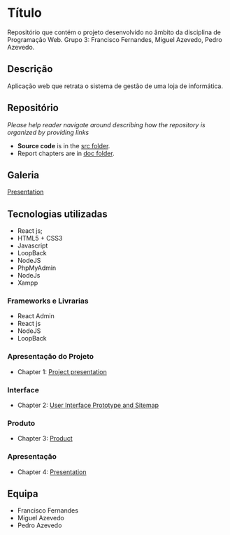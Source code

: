 # Título

Repositório que contém o projeto desenvolvido no âmbito da disciplina de Programação Web.
Grupo 3: Francisco Fernandes, Miguel Azevedo, Pedro Azevedo.

## Descrição

Aplicação web que  retrata o sistema de gestão de uma loja de informática.

## Repositório

_Please help reader navigate around describing how the repository is organized by providing links_
* **Source code** is in the [src folder](https://github.com/exemploTrabalho/report/src).
* Report chapters are in [doc folder](https://github.com/exemploTrabalho/report/doc).

## Galeria

[Presentation](doc/c4.md)

## Tecnologias utilizadas

* React js;
* HTML5 + CSS3
* Javascript
* LoopBack
* NodeJS
* PhpMyAdmin
* NodeJs
* Xampp

### Frameworks e Livrarias

* React Admin
* React js
* NodeJS
* LoopBack


### Apresentação do Projeto
* Chapter 1: [Project presentation](doc/c1.md)
### Interface
* Chapter 2: [User Interface Prototype and Sitemap](doc/c2.md)
### Produto
* Chapter 3: [Product](doc/c3.md)
### Apresentação
* Chapter 4: [Presentation](doc/c4.md)

## Equipa
* Francisco Fernandes
* Miguel Azevedo
* Pedro Azevedo
